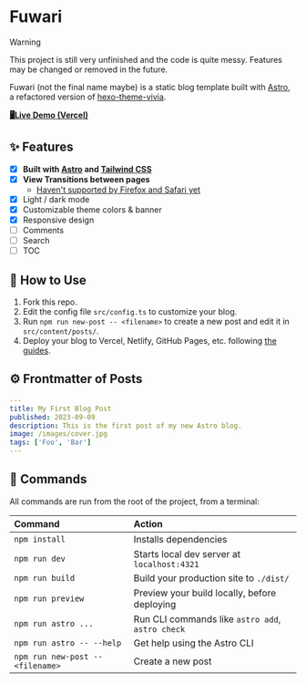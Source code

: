 # Fuwari

> [!WARNING]
> This project is still very unfinished and the code is quite messy. Features may be changed or removed in the future.

Fuwari (not the final name maybe) is a static blog template built with [Astro](https://astro.build), a refactored version of [hexo-theme-vivia](https://github.com/saicaca/hexo-theme-vivia).

[**🖥️Live Demo (Vercel)**](https://fuwari.vercel.app)

## ✨ Features

- [x] **Built with [Astro](https://astro.build) and [Tailwind CSS](https://tailwindcss.com)**
- [x] **View Transitions between pages**
  - [Haven't supported by Firefox and Safari yet](https://developer.mozilla.org/en-US/docs/Web/API/View_Transitions_API#browser_compatibility)
- [x] Light / dark mode
- [x] Customizable theme colors & banner
- [x] Responsive design
- [ ] Comments
- [ ] Search
- [ ] TOC

## 🚀 How to Use

1. Fork this repo.
2. Edit the config file `src/config.ts` to customize your blog.
3. Run `npm run new-post -- <filename>` to create a new post and edit it in `src/content/posts/`.
4. Deploy your blog to Vercel, Netlify, GitHub Pages, etc. following [the guides](https://docs.astro.build/en/guides/deploy/).

## ⚙️ Frontmatter of Posts

```yaml
---
title: My First Blog Post
published: 2023-09-09
description: This is the first post of my new Astro blog.
image: /images/cover.jpg
tags: ['Foo', 'Bar']
---
```

## 🧞 Commands

All commands are run from the root of the project, from a terminal:

| Command                          | Action                                           |
|:---------------------------------|:-------------------------------------------------|
| `npm install`                    | Installs dependencies                            |
| `npm run dev`                    | Starts local dev server at `localhost:4321`      |
| `npm run build`                  | Build your production site to `./dist/`          |
| `npm run preview`                | Preview your build locally, before deploying     |
| `npm run astro ...`              | Run CLI commands like `astro add`, `astro check` |
| `npm run astro -- --help`        | Get help using the Astro CLI                     |
| `npm run new-post -- <filename>` | Create a new post                                |
